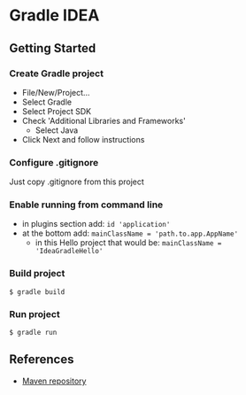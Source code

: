 # Gradle IDEA

## Getting Started

### Create Gradle project

- File/New/Project...
- Select Gradle
- Select Project SDK
- Check 'Additional Libraries and Frameworks'
  - Select Java
- Click Next and follow instructions

### Configure .gitignore
Just copy .gitignore from this project

### Enable running from command line
- in plugins section add: `id 'application'`
- at the bottom add: `mainClassName = 'path.to.app.AppName'`
  - in this Hello project that would be: `mainClassName = 'IdeaGradleHello'`

### Build project

`$ gradle build`

### Run project

`$ gradle run`

## References

* [Maven repository](https://mvnrepository.com/)
